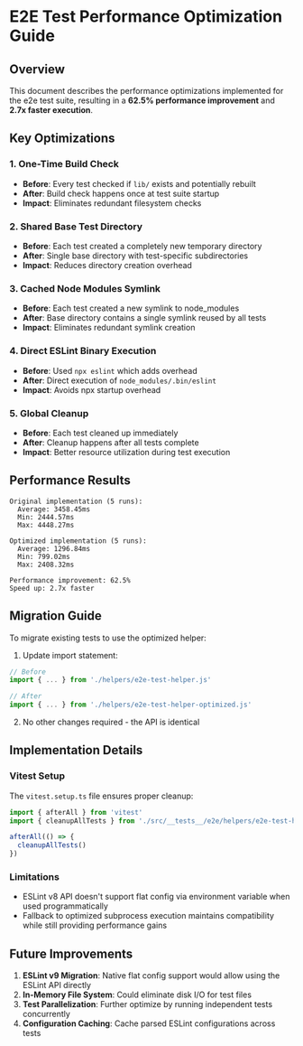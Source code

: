 # E2E Test Performance Optimization Guide

## Overview

This document describes the performance optimizations implemented for the e2e test suite, resulting in a **62.5% performance improvement** and **2.7x faster execution**.

## Key Optimizations

### 1. One-Time Build Check
- **Before**: Every test checked if `lib/` exists and potentially rebuilt
- **After**: Build check happens once at test suite startup
- **Impact**: Eliminates redundant filesystem checks

### 2. Shared Base Test Directory
- **Before**: Each test created a completely new temporary directory
- **After**: Single base directory with test-specific subdirectories
- **Impact**: Reduces directory creation overhead

### 3. Cached Node Modules Symlink
- **Before**: Each test created a new symlink to node_modules
- **After**: Base directory contains a single symlink reused by all tests
- **Impact**: Eliminates redundant symlink creation

### 4. Direct ESLint Binary Execution
- **Before**: Used `npx eslint` which adds overhead
- **After**: Direct execution of `node_modules/.bin/eslint`
- **Impact**: Avoids npx startup overhead

### 5. Global Cleanup
- **Before**: Each test cleaned up immediately
- **After**: Cleanup happens after all tests complete
- **Impact**: Better resource utilization during test execution

## Performance Results

```
Original implementation (5 runs):
  Average: 3458.45ms
  Min: 2444.57ms
  Max: 4448.27ms

Optimized implementation (5 runs):
  Average: 1296.84ms
  Min: 799.02ms
  Max: 2408.32ms

Performance improvement: 62.5%
Speed up: 2.7x faster
```

## Migration Guide

To migrate existing tests to use the optimized helper:

1. Update import statement:
  ```typescript
  // Before
  import { ... } from './helpers/e2e-test-helper.js'

  // After
  import { ... } from './helpers/e2e-test-helper-optimized.js'
  ```

2. No other changes required - the API is identical

## Implementation Details

### Vitest Setup

The `vitest.setup.ts` file ensures proper cleanup:
```typescript
import { afterAll } from 'vitest'
import { cleanupAllTests } from './src/__tests__/e2e/helpers/e2e-test-helper-optimized.js'

afterAll(() => {
  cleanupAllTests()
})
```

### Limitations

- ESLint v8 API doesn't support flat config via environment variable when used programmatically
- Fallback to optimized subprocess execution maintains compatibility while still providing performance gains

## Future Improvements

1. **ESLint v9 Migration**: Native flat config support would allow using the ESLint API directly
2. **In-Memory File System**: Could eliminate disk I/O for test files
3. **Test Parallelization**: Further optimize by running independent tests concurrently
4. **Configuration Caching**: Cache parsed ESLint configurations across tests
